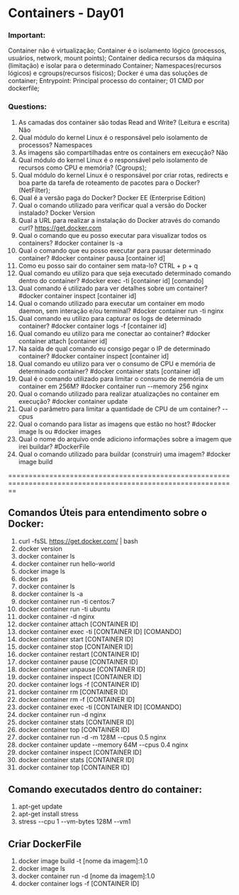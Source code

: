 
# Containers - Day01

### Important:
Container não é virtualização;
Container é o isolamento lógico (processos, usuários, network, mount points);
Container dedica recursos da máquina (limitação) e isolar para o determinado Container;
Namespaces(recursos lógicos) e cgroups(recursos físicos);
Docker é uma das soluções de container;
Entrypoint: Principal processo do container;
01 CMD por dockerfile;

### Questions:
01) As camadas dos container são todas Read and Write? (Leitura e escrita) Não
02) Qual módulo do kernel Linux é o responsável pelo isolamento de processos? Namespaces
03) As imagens são compartilhadas entre os containers em execução? Não
04) Qual módulo do kernel Linux é o responsável pelo isolamento de recursos como CPU e memória? (Cgroups);
05) Qual módulo do kernel Linux é o responsável por criar rotas, redirects e boa parte da tarefa de roteamento de pacotes para o Docker? (NetFilter);
06) Qual é a versão paga do Docker? Docker EE (Enterprise Edition)
07) Qual o comando utilizado para verificar qual a versão do Docker instalado? Docker Version
08) Qual a URL para realizar a instalação do Docker através do comando curl? https://get.docker.com
09) Qual o comando que eu posso executar para visualizar todos os containers? #docker container ls -a
10) Qual o comando que eu posso executar para pausar determinado container? #docker container pausa [container id]
11) Como eu posso sair do container sem mata-lo? CTRL + p + q
12) Qual comando eu utilizo para que seja executado determinado comando dentro do container? #docker exec -ti [container id] [comando]
13) Qual comando é utilizado para ver detalhes sobre um container? #docker container inspect [container id]
14) Qual o comando utilizado para executar um container em modo daemon, sem interação e/ou terminal? #docker container run -ti nginx
15) Qual comando eu utilizo para capturar os logs de determinado container? #docker container logs -f [container id]
16) Qual comando eu utilizo para me conectar ao container? #docker container attach [container id]
17) Na saída de qual comando eu consigo pegar o IP de determinado container? #docker container inspect [container id]
18) Qual comando eu utilizo para ver o consumo de CPU e memória de determinado container? #docker container stats [container id]
19) Qual é o comando utilizado para limitar o consumo de memória de um container em 256M? #docker container run --memory 256 nginx
20) Qual o comando utilizado para realizar atualizações no container em execução? #docker container update
21) Qual o parâmetro para limitar a quantidade de CPU de um container? --cpus
22) Qual o comando para listar as imagens que estão no host? #docker image ls ou #docker images
23) Qual o nome do arquivo onde adiciono informações sobre a imagem que irei buildar? #DockerFile
24) Qual o comando utilizado para buildar (construir) uma imagem? #docker image build


==============================================================================================================

## Comandos Úteis para entendimento sobre o Docker:
01) curl -fsSL https://get.docker.com/ | bash
02) docker version
03) docker container ls
04) docker container run hello-world
05) docker image ls
06) docker ps
07) docker container ls
08) docker container ls -a
09) docker container run -ti centos:7
10) docker container run -ti ubuntu
11) docker container -d nginx
12) docker container attach [CONTAINER ID]
13) docker container exec -ti [CONTAINER ID] [COMANDO]
14) docker container start [CONTAINER ID]
15) docker container stop [CONTAINER ID]
16) docker container restart [CONTAINER ID]
17) docker container pause [CONTAINER ID]
18) docker container unpause [CONTAINER ID]
19) docker container inspect [CONTAINER ID]
20) docker container logs -f [CONTAINER ID]
21) docker container rm [CONTAINER ID]
22) docker container rm -f [CONTAINER ID]
23) docker container exec -ti [CONTAINER ID] [COMANDO]
24) docker container run -d nginx
25) docker container stats [CONTAINER ID]
26) docker container top [CONTAINER ID]
27) docker container run -d -m 128M --cpus 0.5 nginx
28) docker container update --memory 64M --cpus 0.4 nginx
29) docker container inspect [CONTAINER ID]
30) docker container stats [CONTAINER ID]
31) docker container top [CONTAINER ID]

## Comando executados dentro do container:
01) apt-get update
02) apt-get install stress
03) stress --cpu 1 --vm-bytes 128M --vm1

## Criar DockerFile
01) docker image build -t [nome da imagem]:1.0
02) docker image ls
03) docker container run -d [nome da imagem]:1.0
04) docker container logs -f [CONTAINER ID]
